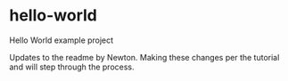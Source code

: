 # hello-world
Hello World example project

Updates to the readme by Newton.  Making these changes per the tutorial and will step through the process.
